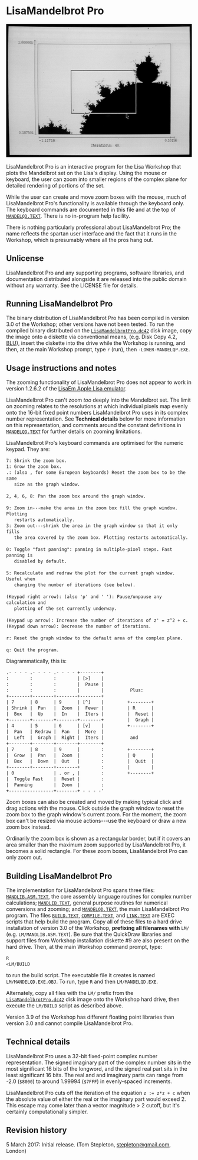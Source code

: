 LisaMandelbrot Pro
==================

![LisaMandelbrot Pro screenshot](Pro.jpg "LisaMandelbrot Pro screenshot")

LisaMandelbrot Pro is an interactive program for the Lisa Workshop that plots
the Mandelbrot set on the Lisa's display. Using the mouse or keyboard, the user
can zoom into smaller regions of the complex plane for detailed rendering of
portions of the set.

While the user can create and move zoom boxes with the mouse, much of
LisaMandelbrot Pro's functionality is available through the keyboard only.
The keyboard commands are documented in this file and at the top of
[`MANDELQD.TEXT`](MANDELQD.TEXT). There is no in-program help facility.

There is nothing particularly professional about LisaMandelbrot Pro; the name
reflects the spartan user interface and the fact that it runs in the Workshop,
which is presumably where all the pros hang out.


Unlicense
---------

LisaMandelbrot Pro and any supporting programs, software libraries, and
documentation distributed alongside it are released into the public domain
without any warranty. See the LICENSE file for details.


Running LisaMandelbrot Pro
--------------------------

The binary distribution of LisaMandelbrot Pro has been compiled in version 3.0
of the Workshop; other versions have not been tested. To run the compiled
binary distributed on the [`LisaMandelbrotPro.dc42`](LisaMandelbrotPro.dc42)
disk image, copy the image onto a diskette via conventional means, (e.g. Disk
Copy 4.2, [BLU](http://sigmasevensystems.com/BLU.html)), insert the diskette
into the drive while the Workshop is running, and then, at the main Workshop
prompt, type `r` (run), then `-LOWER-MANDELQP.EXE`.


Usage instructions and notes
----------------------------

The zooming functionality of LisaMandelbrot Pro does not appear to work in
version 1.2.6.2 of the [LisaEm Apple Lisa emulator](http://lisa.sunder.net).

LisaMandelbrot Pro can't zoom _too_ deeply into the Mandelbrot set. The limit
on zooming relates to the resolutions at which individual pixels map evenly
onto the 16-bit fixed point numbers LisaMandelbrot Pro uses in its complex
number representation. See **Technical details** below for more information on
this representation, and comments around the constant definitions in
[`MANDELQD.TEXT`](MANDELQD.TEXT) for further details on zooming limitations.

LisaMandelbrot Pro's keyboard commands are optimised for the numeric keypad.
They are:

    7: Shrink the zoom box.
    1: Grow the zoom box.
    .: (also , for some European keyboards) Reset the zoom box to be the same
       size as the graph window.

    2, 4, 6, 8: Pan the zoom box around the graph window.

    9: Zoom in---make the area in the zoom box fill the graph window. Plotting
       restarts automatically.
    3: Zoom out---shrink the area in the graph window so that it only fills
       the area covered by the zoom box. Plotting restarts automatically.

    0: Toggle "fast panning": panning in multiple-pixel steps. Fast panning is
       disabled by default.

    5: Recalculate and redraw the plot for the current graph window. Useful when
       changing the number of iterations (see below).

    (Keypad right arrow): (also 'p' and ' '): Pause/unpause any calculation and
       plotting of the set currently underway.

    (Keypad up arrow): Increase the number of iterations of z' = z^2 + c.
    (Keypad down arrow): Decrease the number of iterations.

    r: Reset the graph window to the default area of the complex plane.

    q: Quit the program.

Diagrammatically, this is:

    .- - - - .- - - - .- - - - +--------+
    :        :        :        | [>]    |
    :        :        :        |  Pause |
    :        :        :        |        |          Plus:
    +--------+--------+--------+--------+
    | 7      | 8      | 9      | [^]    |         +--------+
    | Shrink |  Pan   |  Zoom  |  Fewer |         | R      |
    |  Box   |  Up    |  In    |  Iters |         |  Reset |
    +--------+--------+--------+--------+         |  Graph |
    | 4      | 5      | 6      | [v]    |         +--------+
    |  Pan   | Redraw |  Pan   |  More  |
    |  Left  |  Graph |  Right |  Iters |          and
    +--------+--------+--------+--------+
    | 7      | 8      | 9      |        :         +--------+
    |  Grow  |  Pan   |  Zoom  |        :         | Q      |
    |  Box   |  Down  |  Out   |        :         |  Quit  |
    +--------+--------+--------+        :         |        |
    | 0               | . or , |        :         +--------+
    |  Toggle Fast    |  Reset |        :
    |  Panning        |  Zoom  |        :
    +-----------------+--------+ - - - -'

Zoom boxes can also be created and moved by making typical click and drag
actions with the mouse. Click outside the graph window to reset the zoom box to
the graph window's current zoom. For the moment, the zoom box can't be resized
via mouse actions---use the keyboard or draw a new zoom box instead.

Ordinarily the zoom box is shown as a rectangular border, but if it covers an
area smaller than the maximum zoom supported by LisaMandelbrot Pro, it becomes
a solid rectangle. For these zoom boxes, LisaMandelbrot Pro can only zoom out.


Building LisaMandelbrot Pro
---------------------------

The implementation for LisaMandelbrot Pro spans three files:
[`MANDLIB.ASM.TEXT`](MANDLIB.ASM.TEXT), the core assembly language routines for
complex number calculations; [`MANDLIB.TEXT`](MANDLIB.TEXT), general purpose
routines for numerical conversions and zooming; and
[`MANDELQD.TEXT`](MANDELQD.TEXT), the main LisaMandelbrot Pro program. The
files [`BUILD.TEXT`](BUILD.TEXT), [`COMPILE.TEXT`](COMPILE.TEXT), and
[`LINK.TEXT`](LINK.TEXT) are EXEC scripts that help build the program. Copy
all of these files to a hard drive installation of version 3.0 of the Workshop,
**prefixing all filenames with** `LM/` (e.g. `LM/MANDLIB.ASM.TEXT`). Be sure
that the QuickDraw libraries and support files from Workshop installation
diskette #9 are also present on the hard drive. Then, at the main Workshop
command prompt, type:

    R
    <LM/BUILD

to run the build script. The executable file it creates is named
`LM/MANDELQD.EXE.OBJ`. To run, type `R` and then `LM/MANDELQD.EXE`.

Alternately, copy all files with the `LM/` prefix from the
[`LisaMandelbrotPro.dc42`](LisaMandelbrotPro.dc42) disk image onto the Workshop
hard drive, then execute the `LM/BUILD` script as described above.

Version 3.9 of the Workshop has different floating point libraries than version
3.0 and cannot compile LisaMandelbrot Pro.


Technical details
-----------------

LisaMandelbrot Pro uses a 32-bit fixed-point complex number representation.
The signed imaginary part of the complex number sits in the most significant 16
bits of the longword, and the signed real part sits in the least significant 16
bits. The real and and imaginary parts can range from -2.0 (`$8000`) to around
1.99994 (`$7FFF`) in evenly-spaced increments.

LisaMandelbrot Pro cuts off the iteration of the equation `z := z*z + c` when
the absolute value of either the real or the imaginary part would exceed 2.
This escape may come later than a vector magnitude > 2 cutoff, but it's
certainly computationally simpler.


Revision history
----------------

5 March 2017: Initial release.
(Tom Stepleton, stepleton@gmail.com, London)
